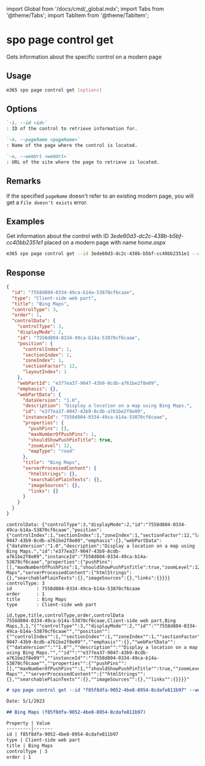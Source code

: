 <!-- DISCLAIMER: All secrets, passwords, and sensitive values in this document are examples only and not real credentials. -->
import Global from '/docs/cmd/_global.mdx';
import Tabs from '@theme/Tabs';
import TabItem from '@theme/TabItem';

# spo page control get

Gets information about the specific control on a modern page

## Usage

```sh
m365 spo page control get [options]
```

## Options

```md definition-list
`-i, --id <id>`
: ID of the control to retrieve information for.

`-n, --pageName <pageName>`
: Name of the page where the control is located.

`-u, --webUrl <webUrl>`
: URL of the site where the page to retrieve is located.
```

<Global />

## Remarks

If the specified `pageName` doesn't refer to an existing modern page, you will get a `File doesn't exists` error.

## Examples

Get information about the control with ID _3ede60d3-dc2c-438b-b5bf-cc40bb2351e1_ placed on a modern page with name _home.aspx_

```sh
m365 spo page control get --id 3ede60d3-dc2c-438b-b5bf-cc40bb2351e1 --webUrl https://contoso.sharepoint.com/sites/team-a --pageName home.aspx
```


## Response

<Tabs>
  <TabItem value="JSON">

  ```json
  {
    "id": "7558d804-0334-49ca-b14a-53870cf6caae",
    "type": "Client-side web part",
    "title": "Bing Maps",
    "controlType": 3,
    "order": 1,
    "controlData": {
      "controlType": 3,
      "displayMode": 2,
      "id": "7558d804-0334-49ca-b14a-53870cf6caae",
      "position": {
        "controlIndex": 1,
        "sectionIndex": 1,
        "zoneIndex": 1,
        "sectionFactor": 12,
        "layoutIndex": 1
      },
      "webPartId": "e377ea37-9047-43b9-8cdb-a761be2f8e09",
      "emphasis": {},
      "webPartData": {
        "dataVersion": "1.0",
        "description": "Display a location on a map using Bing Maps.",
        "id": "e377ea37-9047-43b9-8cdb-a761be2f8e09",
        "instanceId": "7558d804-0334-49ca-b14a-53870cf6caae",
        "properties": {
          "pushPins": [],
          "maxNumberOfPushPins": 1,
          "shouldShowPushPinTitle": true,
          "zoomLevel": 12,
          "mapType": "road"
        },
        "title": "Bing Maps",
        "serverProcessedContent": {
          "htmlStrings": {},
          "searchablePlainTexts": {},
          "imageSources": {},
          "links": {}
        }
      }
    }
  }
  ```

  </TabItem>
  <TabItem value="Text">

  ```text
  controlData: {"controlType":3,"displayMode":2,"id":"7558d804-0334-49ca-b14a-53870cf6caae","position":{"controlIndex":1,"sectionIndex":1,"zoneIndex":1,"sectionFactor":12,"layoutIndex":1},"webPartId":"e377ea37-9047-43b9-8cdb-a761be2f8e09","emphasis":{},"webPartData":{"dataVersion":"1.0","description":"Display a location on a map using Bing Maps.","id":"e377ea37-9047-43b9-8cdb-a761be2f8e09","instanceId":"7558d804-0334-49ca-b14a-53870cf6caae","properties":{"pushPins":[],"maxNumberOfPushPins":1,"shouldShowPushPinTitle":true,"zoomLevel":12,"mapType":"road"},"title":"Bing Maps","serverProcessedContent":{"htmlStrings":{},"searchablePlainTexts":{},"imageSources":{},"links":{}}}}
  controlType: 3
  id         : 7558d804-0334-49ca-b14a-53870cf6caae
  order      : 1
  title      : Bing Maps
  type       : Client-side web part
  ```

  </TabItem>
  <TabItem value="CSV">

  ```csv
  id,type,title,controlType,order,controlData
  7558d804-0334-49ca-b14a-53870cf6caae,Client-side web part,Bing Maps,3,1,"{""controlType"":3,""displayMode"":2,""id"":""7558d804-0334-49ca-b14a-53870cf6caae"",""position"":{""controlIndex"":1,""sectionIndex"":1,""zoneIndex"":1,""sectionFactor"":12,""layoutIndex"":1},""webPartId"":""e377ea37-9047-43b9-8cdb-a761be2f8e09"",""emphasis"":{},""webPartData"":{""dataVersion"":""1.0"",""description"":""Display a location on a map using Bing Maps."",""id"":""e377ea37-9047-43b9-8cdb-a761be2f8e09"",""instanceId"":""7558d804-0334-49ca-b14a-53870cf6caae"",""properties"":{""pushPins"":[],""maxNumberOfPushPins"":1,""shouldShowPushPinTitle"":true,""zoomLevel"":12,""mapType"":""road""},""title"":""Bing Maps"",""serverProcessedContent"":{""htmlStrings"":{},""searchablePlainTexts"":{},""imageSources"":{},""links"":{}}}}"
  ```

  </TabItem>
  <TabItem value="Markdown">

  ```md
  # spo page control get --id "f85f8dfa-9052-4be8-8954-8cdafe811b97" --webUrl "https://contoso.sharepoint.com/sites/team-a" --pageName "home.aspx"

  Date: 5/1/2023

  ## Bing Maps (f85f8dfa-9052-4be8-8954-8cdafe811b97)

  Property | Value
  ---------|-------
  id | f85f8dfa-9052-4be8-8954-8cdafe811b97
  type | Client-side web part
  title | Bing Maps
  controlType | 3
  order | 1
  ```

  </TabItem>
</Tabs>
